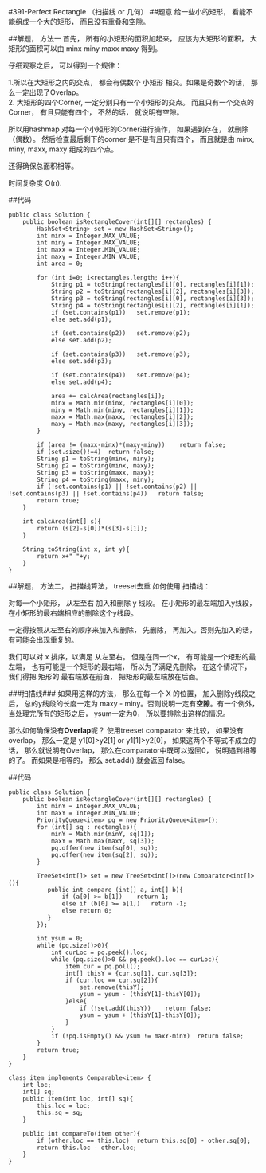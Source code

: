 #391-Perfect Rectangle （扫描线 or 几何）
##题意
给一些小的矩形， 看能不能组成一个大的矩形， 而且没有重叠和空隙。

##解题， 方法一
首先， 所有的小矩形的面积加起来， 应该为大矩形的面积， 大矩形的面积可以由 minx miny maxx maxy 得到。

仔细观察之后， 可以得到一个规律：

1.所以在大矩形之内的交点， 都会有偶数个 小矩形 相交。如果是奇数个的话， 那么一定出现了Overlap。  
2. 大矩形的四个Corner, 一定分别只有一个小矩形的交点。 而且只有一个交点的Corner， 有且只能有四个， 不然的话， 就说明有空隙。

所以用hashmap 对每一个小矩形的Corner进行操作， 如果遇到存在， 就删除（偶数）。 然后检查最后剩下的corner 是不是有且只有四个， 而且就是由 minx, miny, maxx, maxy 组成的四个点。 

还得确保总面积相等。

时间复杂度 O(n).

##代码
```
public class Solution {
    public boolean isRectangleCover(int[][] rectangles) {
        HashSet<String> set = new HashSet<String>();
        int minx = Integer.MAX_VALUE;
        int miny = Integer.MAX_VALUE;
        int maxx = Integer.MIN_VALUE;
        int maxy = Integer.MIN_VALUE;
        int area = 0;
        
        for (int i=0; i<rectangles.length; i++){
            String p1 = toString(rectangles[i][0], rectangles[i][1]);
            String p2 = toString(rectangles[i][2], rectangles[i][3]);
            String p3 = toString(rectangles[i][0], rectangles[i][3]);
            String p4 = toString(rectangles[i][2], rectangles[i][1]);
            if (set.contains(p1))   set.remove(p1);
            else set.add(p1);
            
            if (set.contains(p2))   set.remove(p2);
            else set.add(p2);
            
            if (set.contains(p3))   set.remove(p3);
            else set.add(p3);
            
            if (set.contains(p4))   set.remove(p4);
            else set.add(p4);
            
            area += calcArea(rectangles[i]);
            minx = Math.min(minx, rectangles[i][0]);
            miny = Math.min(miny, rectangles[i][1]);
            maxx = Math.max(maxx, rectangles[i][2]);
            maxy = Math.max(maxy, rectangles[i][3]);
        }
        
        if (area != (maxx-minx)*(maxy-miny))    return false;
        if (set.size()!=4)  return false;
        String p1 = toString(minx, miny);
        String p2 = toString(minx, maxy);
        String p3 = toString(maxx, maxy);
        String p4 = toString(maxx, miny);
        if (!set.contains(p1) || !set.contains(p2) || !set.contains(p3) || !set.contains(p4))   return false;
        return true;
    }
    
    int calcArea(int[] s){
        return (s[2]-s[0])*(s[3]-s[1]);
    }
    
    String toString(int x, int y){
        return x+" "+y;
    }
}
```

##解题， 方法二， 扫描线算法， treeset去重
如何使用 扫描线： 

对每一个小矩形， 从左至右 加入和删除 y 线段。 在小矩形的最左端加入y线段， 在小矩形的最右端相应的删除这个y线段。

一定得按照从左至右的顺序来加入和删除， 先删除， 再加入。否则先加入的话， 有可能会出现重复的。 

我们可以对 x 排序，以满足 从左至右。 但是在同一个x， 有可能是一个矩形的最左端， 也有可能是一个矩形的最右端， 所以为了满足先删除， 在这个情况下， 我们得把 矩形的 最右端放在前面， 把矩形的最左端放在后面。

###扫描线###
如果用这样的方法， 那么在每一个 X 的位置， 加入删除y线段之后， 总的y线段的长度一定为 maxy - miny。否则说明一定有**空隙**。有一个例外， 当处理完所有的矩形之后， ysum一定为0， 所以要排除出这样的情况。

那么如何确保没有**Overlap**呢？ 使用treeset comparator 来比较， 如果没有overlap， 那么一定是 y1[0]>y2[1] or y1[1]>y2[0]， 如果这两个不等式不成立的话， 那么就说明有Overlap， 那么在comparator中既可以返回0， 说明遇到相等的了。 而如果是相等的， 那么 set.add() 就会返回 false。

##代码
```
public class Solution {
    public boolean isRectangleCover(int[][] rectangles) {
        int minY = Integer.MAX_VALUE;
        int maxY = Integer.MIN_VALUE;
        PriorityQueue<item> pq = new PriorityQueue<item>();
        for (int[] sq : rectangles){
            minY = Math.min(minY, sq[1]);
            maxY = Math.max(maxY, sq[3]);
            pq.offer(new item(sq[0], sq));
            pq.offer(new item(sq[2], sq));
        }
        
        TreeSet<int[]> set = new TreeSet<int[]>(new Comparator<int[]>(){
           public int compare (int[] a, int[] b){
               if (a[0] >= b[1])    return 1;
               else if (b[0] >= a[1])   return -1;
               else return 0;
           } 
        });
        
        int ysum = 0;
        while (pq.size()>0){
            int curLoc = pq.peek().loc;
            while (pq.size()>0 && pq.peek().loc == curLoc){
                item cur = pq.poll();
                int[] thisY = {cur.sq[1], cur.sq[3]};
                if (cur.loc == cur.sq[2]){
                    set.remove(thisY);
                    ysum = ysum - (thisY[1]-thisY[0]);
                }else{
                    if (!set.add(thisY))    return false;
                    ysum = ysum + (thisY[1]-thisY[0]);
                }
            }
            if (!pq.isEmpty() && ysum != maxY-minY)  return false;
        }
        return true;
    }
}

class item implements Comparable<item> {
    int loc;
    int[] sq;
    public item(int loc, int[] sq){
        this.loc = loc;
        this.sq = sq;
    }
    
    public int compareTo(item other){
        if (other.loc == this.loc)  return this.sq[0] - other.sq[0];
        return this.loc - other.loc;
    }
}
```